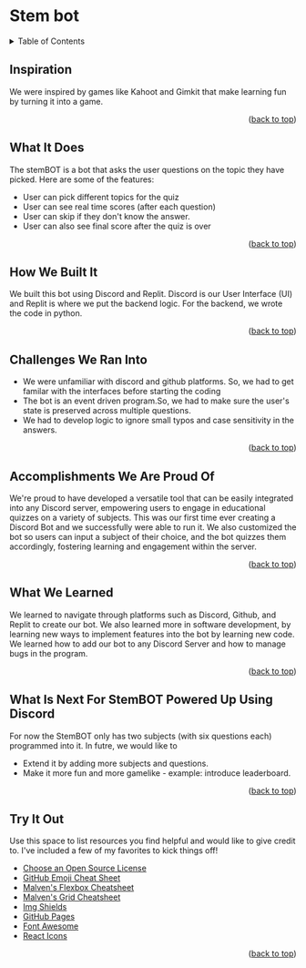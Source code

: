 # Stem bot
<a name="readme-top"></a>

<!-- TABLE OF CONTENTS -->
<details>
  <summary>Table of Contents</summary>
  <ol>
    <li>
      <a href="#inspiration">Inspiration</a>
    </li>
    <li>
      <a href="#what-it-does">What It Does</a>
    </li>
    <li><a href="#how-we-built-it">How We Built It</a></li>
    <li><a href="#challenges-we-ran-into">Challenges We Ran Into</a></li>
    <li><a href="#accomplishments-we-are-proud-of">Accomplishments We Are Proud Of</a></li>
    <li><a href="#what-we-learned">What We Learned</a></li>
    <li><a href="#what-is-next-for-stembot-powered-up-using-discord">What Is Next For StemBOT Powered Up Using Discord</a></li>
    <li><a href="#try-it-out">Try It Out</a></li>
  </ol>
</details>



<!-- INSPIRATION -->
## Inspiration

We were inspired by games like Kahoot and Gimkit that make learning fun by turning it into a game.

<p align="right">(<a href="#readme-top">back to top</a>)</p>



<!-- WHAT IT DOES -->
## What It Does

The stemBOT is a bot that asks the user questions on the topic they have picked. Here are some of the features:
* User can pick different topics for the quiz
* User can see real time scores (after each question)
* User can skip if they don't know the answer.
* User can also see final score after the quiz is over

<p align="right">(<a href="#readme-top">back to top</a>)</p>



<!-- HOW WE BUILT IT -->
## How We Built It

We built this bot using Discord and Replit. Discord is our User Interface (UI) and Replit is where we put the backend logic. For the backend, we wrote the code in python.

<p align="right">(<a href="#readme-top">back to top</a>)</p>



<!-- CHALLENGES WE RAN INTO -->
## Challenges We Ran Into

* We were unfamiliar with discord and github platforms. So, we had to get familar with the interfaces before starting the coding
* The bot is an event driven program.So, we had to make sure the user's state is preserved across multiple questions.
* We had to develop logic to ignore small typos and case sensitivity in the answers.

<p align="right">(<a href="#readme-top">back to top</a>)</p>



<!-- ACCOMPLISHMENTS WE ARE PROUD OF -->
## Accomplishments We Are Proud Of

We're proud to have developed a versatile tool that can be easily integrated into any Discord server, empowering users to engage in educational quizzes on a variety of subjects. This was our first time ever creating a Discord Bot and we successfully were able to run it. We also customized the bot so users can input a subject of their choice, and the bot quizzes them accordingly, fostering learning and engagement within the server.

<p align="right">(<a href="#readme-top">back to top</a>)</p>



<!-- WHAT WE LEARNED -->
## What We Learned

We learned to navigate through platforms such as Discord, Github, and Replit to create our bot. We also learned more in software development, by learning new ways to implement features into the bot by learning new code. We learned how to add our bot to any Discord Server and how to manage bugs in the program.

<p align="right">(<a href="#readme-top">back to top</a>)</p>



<!-- WHAT IS NEXT FOR STEMBOT POWERED UP USING DISCORD -->
## What Is Next For StemBOT Powered Up Using Discord

For now the StemBOT only has two subjects (with six questions each) programmed into it. In futre, we would like to
* Extend it by adding more subjects and questions.
* Make it more fun and more gamelike - example: introduce leaderboard.

<p align="right">(<a href="#readme-top">back to top</a>)</p>



<!-- TRY IT OUT -->
## Try It Out

Use this space to list resources you find helpful and would like to give credit to. I've included a few of my favorites to kick things off!

* [Choose an Open Source License](https://choosealicense.com)
* [GitHub Emoji Cheat Sheet](https://www.webpagefx.com/tools/emoji-cheat-sheet)
* [Malven's Flexbox Cheatsheet](https://flexbox.malven.co/)
* [Malven's Grid Cheatsheet](https://grid.malven.co/)
* [Img Shields](https://shields.io)
* [GitHub Pages](https://pages.github.com)
* [Font Awesome](https://fontawesome.com)
* [React Icons](https://react-icons.github.io/react-icons/search)

<p align="right">(<a href="#readme-top">back to top</a>)</p>

